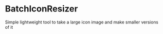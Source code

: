 # BatchIconResizer
Simple lightweight tool to take a large icon image and make smaller versions of it
